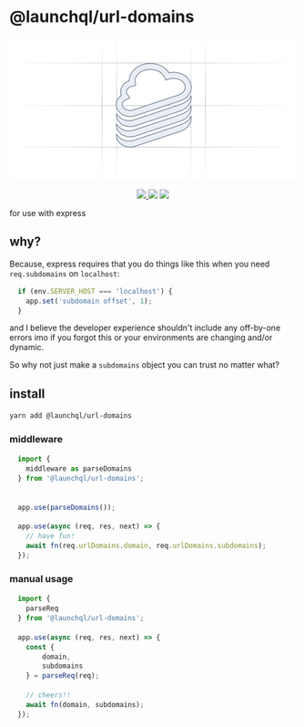 # @launchql/url-domains

<p align="center" width="100%">
  <img height="250" src="https://raw.githubusercontent.com/launchql/launchql/refs/heads/main/assets/outline-logo.svg" />
</p>

<p align="center" width="100%">
  <a href="https://github.com/launchql/launchql/actions/workflows/run-tests.yaml">
    <img height="20" src="https://github.com/launchql/launchql/actions/workflows/run-tests.yaml/badge.svg" />
  </a>
   <a href="https://github.com/launchql/launchql/blob/main/LICENSE"><img height="20" src="https://img.shields.io/badge/license-MIT-blue.svg"/></a>
   <a href="https://www.npmjs.com/package/@launchql/url-domains"><img height="20" src="https://img.shields.io/github/package-json/v/launchql/launchql?filename=packages%2Furl-domains%2Fpackage.json"/></a>
</p>

for use with express

## why?

Because, express requires that you do things like this when you need `req.subdomains` on `localhost`:

```js
  if (env.SERVER_HOST === 'localhost') {
    app.set('subdomain offset', 1);
  }
```

and I believe the developer experience shouldn't include any off-by-one errors imo if you forgot this or your environments are changing and/or dynamic.

So why not just make a `subdomains` object you can trust no matter what?

## install

```sh
yarn add @launchql/url-domains
```

### middleware

```js
  import {
    middleware as parseDomains
  } from '@launchql/url-domains';


  app.use(parseDomains());

  app.use(async (req, res, next) => {
    // have fun!
    await fn(req.urlDomains.domain, req.urlDomains.subdomains);
  });
```

### manual usage

```js
  import {
    parseReq
  } from '@launchql/url-domains';

  app.use(async (req, res, next) => {
    const {
        domain,
        subdomains
    } = parseReq(req);

    // cheers!!
    await fn(domain, subdomains);
  });
```